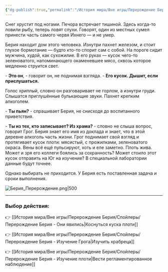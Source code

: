 ```yaml
---
{"dg-publish":true,"permalink":"/История мира/Вне игры/Перерождение Берия/Спойлеры/Перерождение Берия - Начало/","noteIcon":"","created":"2025-10-22T10:32:26.300+03:00","updated":"2025-10-22T15:36:01.265+03:00"}
---
```



Снег хрустит под ногами. Печора встречает тишиной. Здесь когда-то ловили рыбу, теперь ловят слухи. Говорят, один из местных сумел принести часть самого червя Ихнего — и не умер.

Берия находит дом этого человека. Изнутри пахнет железом, и стоит глухое бормотание — будто кто-то спорит сам с собой. На пороге сидит мужчина, худой, как сухожилие. В его руках — кусок чего-то зеленоватого, напоминающего окаменевшее мясо, сквозь которое медленно струится свет.  

\- **Это он**, - говорит он, не поднимая взгляда. - **Его кусок. Дышит, если прислушаться.**  

Голос хриплый, словно он разговаривает не горлом, а изнутри груди. Слышатся приглушённые булькающие звуки. Пахнет крепким алкоголем.

\- **Ты пьян?** - спрашивает Берия, не снисходя до воспитанного приветствия. 

\- **Ты из тех, кто записывает? Из храма?** - словно не слыша вопрос, говорит Грог. Берия знает его имя из доклада и знает, что в этой деревне алкоголь часть жизни. Грог поднимает свой взгляд и протягивает кусок плоти: мясистый, с прожилками, зеленоватого окраса. Вены всё ещё пульсируют, хоть и еле заметно. Плоть жива. Может и зря его коллеги боялись за сохранность? Может стоило этот кусок отправить на Юг на изучение? В специальной лаборатории данные будут точнее. 

Однако выбирать не приходится. У Берия есть поставленная задача и сроки выполнения.

![Берия_Перерождение.png|500](/img/user/system/img/NPC/%D0%AE%D0%B6%D0%BD%D1%8B%D0%B5%20%D0%B7%D0%B5%D0%BC%D0%BB%D0%B8/%D0%9D%D0%B8%D0%BB/%D0%91%D0%B5%D1%80%D0%B8%D1%8F_%D0%9F%D0%B5%D1%80%D0%B5%D1%80%D0%BE%D0%B6%D0%B4%D0%B5%D0%BD%D0%B8%D0%B5.png)

---

### Выбор действия:

👉 [[История мира/Вне игры/Перерождение Берия/Спойлеры/Перерождение Берия - Они явились\|Коснуться куска плоти]]  

👉 [[История мира/Вне игры/Перерождение Берия/Спойлеры/Перерождение Берия - Изучение Грога\|Изучить храбреца]]  

👉 [[История мира/Вне игры/Перерождение Берия/Спойлеры/Перерождение Берия - Изучение плоти\|Вести регламентированное наблюдение]]